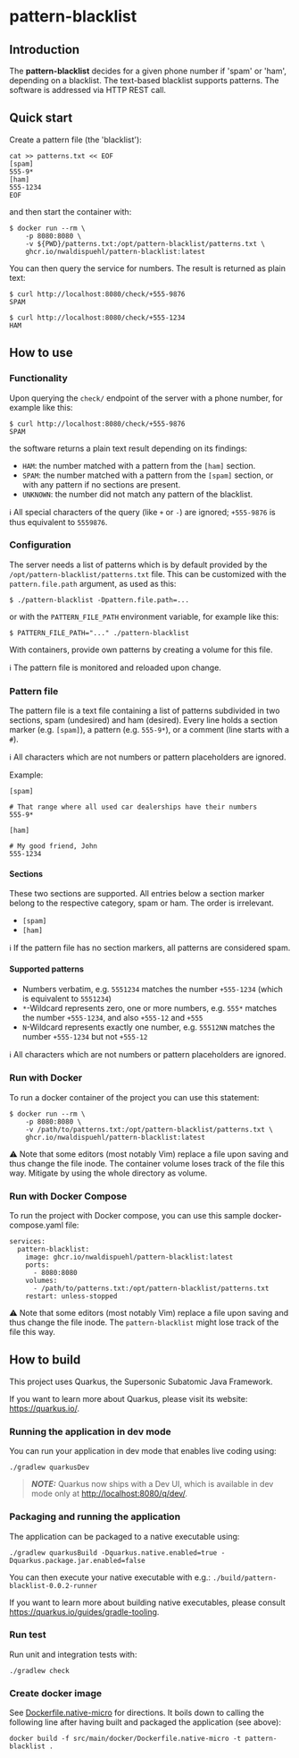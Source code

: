 # pattern-blacklist

## Introduction

The **pattern-blacklist** decides for a given phone number if 'spam' or 'ham', depending on a blacklist.
The text-based blacklist supports patterns. The software is addressed via HTTP REST call.

## Quick start

Create a pattern file (the 'blacklist'):

```shell script
cat >> patterns.txt << EOF
[spam]
555-9*
[ham]
555-1234
EOF
```

and then start the container with:

```
$ docker run --rm \
    -p 8080:8080 \
    -v ${PWD}/patterns.txt:/opt/pattern-blacklist/patterns.txt \
    ghcr.io/nwaldispuehl/pattern-blacklist:latest
```

You can then query the service for numbers. The result is returned as plain text:

    $ curl http://localhost:8080/check/+555-9876
    SPAM

    $ curl http://localhost:8080/check/+555-1234
    HAM

## How to use

### Functionality

Upon querying the `check/` endpoint of the server with a phone number, for example like this:

    $ curl http://localhost:8080/check/+555-9876
    SPAM

the software returns a plain text result depending on its findings:

- `HAM`: the number matched with a pattern from the `[ham]` section.
- `SPAM`: the number matched with a pattern from the `[spam]` section, or with any pattern if no sections are present.
- `UNKNOWN`: the number did not match any pattern of the blacklist.

ℹ️ All special characters of the query (like `+` or `-`) are ignored; `+555-9876` is thus equivalent to `5559876`.

### Configuration

The server needs a list of patterns which is by default provided by the `/opt/pattern-blacklist/patterns.txt` file.
This can be customized with the `pattern.file.path` argument, as used as this:

    $ ./pattern-blacklist -Dpattern.file.path=...

or with the `PATTERN_FILE_PATH` environment variable, for example like this:

    $ PATTERN_FILE_PATH="..." ./pattern-blacklist

With containers, provide own patterns by creating a volume for this file.

ℹ️ The pattern file is monitored and reloaded upon change.

### Pattern file

The pattern file is a text file containing a list of patterns subdivided in two sections, spam (undesired) and ham (desired). 
Every line holds a section marker (e.g. `[spam]`), a pattern (e.g. `555-9*`), or a comment (line starts with a `#`).

ℹ️ All characters which are not numbers or pattern placeholders are ignored.

Example:

```
[spam]

# That range where all used car dealerships have their numbers
555-9*

[ham]

# My good friend, John
555-1234
```

#### Sections

These two sections are supported. All entries below a section marker belong to the respective category, spam or ham. 
The order is irrelevant.

- `[spam]`
- `[ham]`

ℹ️ If the pattern file has no section markers, all patterns are considered spam.

#### Supported patterns

- Numbers verbatim, e.g. `5551234` matches the number `+555-1234` (which is equivalent to `5551234`)
- `*`-Wildcard represents zero, one or more numbers, e.g. `555*` matches the number `+555-1234`, and also `+555-12` and `+555`
- `N`-Wildcard represents exactly one number, e.g. `55512NN` matches the number `+555-1234` but not `+555-12`

ℹ️ All characters which are not numbers or pattern placeholders are ignored.

### Run with Docker

To run a docker container of the project you can use this statement:

```
$ docker run --rm \
    -p 8080:8080 \
    -v /path/to/patterns.txt:/opt/pattern-blacklist/patterns.txt \
    ghcr.io/nwaldispuehl/pattern-blacklist:latest
```

⚠️ Note that some editors (most notably Vim) replace a file upon saving and thus change the file inode. The container volume loses track of the file this way. Mitigate by using the whole directory as volume.

### Run with Docker Compose

To run the project with Docker compose, you can use this sample docker-compose.yaml file:
```
services:
  pattern-blacklist:
    image: ghcr.io/nwaldispuehl/pattern-blacklist:latest
    ports:
      - 8080:8080
    volumes:
      - /path/to/patterns.txt:/opt/pattern-blacklist/patterns.txt
    restart: unless-stopped
```

⚠️ Note that some editors (most notably Vim) replace a file upon saving and thus change the file inode. The `pattern-blacklist` might lose track of the file this way.

## How to build

This project uses Quarkus, the Supersonic Subatomic Java Framework.

If you want to learn more about Quarkus, please visit its website: <https://quarkus.io/>.

### Running the application in dev mode

You can run your application in dev mode that enables live coding using:

```shell script
./gradlew quarkusDev
```

> **_NOTE:_**  Quarkus now ships with a Dev UI, which is available in dev mode only at <http://localhost:8080/q/dev/>.

### Packaging and running the application

The application can be packaged to a native executable using:

```shell script
./gradlew quarkusBuild -Dquarkus.native.enabled=true -Dquarkus.package.jar.enabled=false
```

You can then execute your native executable with e.g.: `./build/pattern-blacklist-0.0.2-runner`

If you want to learn more about building native executables, please consult <https://quarkus.io/guides/gradle-tooling>.

### Run test

Run unit and integration tests with:

```shell script
./gradlew check
```

### Create docker image

See [Dockerfile.native-micro](src/main/docker/Dockerfile.native-micro) for directions. 
It boils down to calling the following line after having built and packaged the application (see above):

```
docker build -f src/main/docker/Dockerfile.native-micro -t pattern-blacklist .
```
